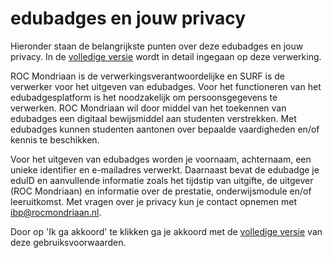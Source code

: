 # edubadges en jouw privacy

Hieronder staan de belangrijkste punten over deze edubadges en jouw privacy. In de [volledige versie](https://raw.githubusercontent.com/edubadges/privacy/master/mbo/roc-mondriaan/edubadges-formal-text-nl.md) wordt in detail ingegaan op deze verwerking.

ROC Mondriaan is de verwerkingsverantwoordelijke en SURF is de verwerker voor het uitgeven van edubadges. Voor het functioneren van het edubadgesplatform is het noodzakelijk om persoonsgegevens te verwerken. ROC Mondriaan wil door middel van het toekennen van edubadges een digitaal bewijsmiddel aan studenten verstrekken. Met edubadges kunnen studenten aantonen over bepaalde vaardigheden en/of kennis te beschikken.

Voor het uitgeven van edubadges worden je voornaam, achternaam, een unieke identifier en e-mailadres verwerkt. Daarnaast bevat de edubadge je eduID en aanvullende informatie zoals het tijdstip van uitgifte, de uitgever (ROC Mondriaan) en informatie over de prestatie, onderwijsmodule en/of leeruitkomst. Met vragen over je privacy kun je contact opnemen met [ibp@rocmondriaan.nl](mailto:ibp@rocmondriaan.nl).

Door op 'Ik ga akkoord' te klikken ga je akkoord met de [volledige versie](https://raw.githubusercontent.com/edubadges/privacy/master/mbo/roc-mondriaan/edubadges-formal-text-nl.md) van deze gebruiksvoorwaarden.
